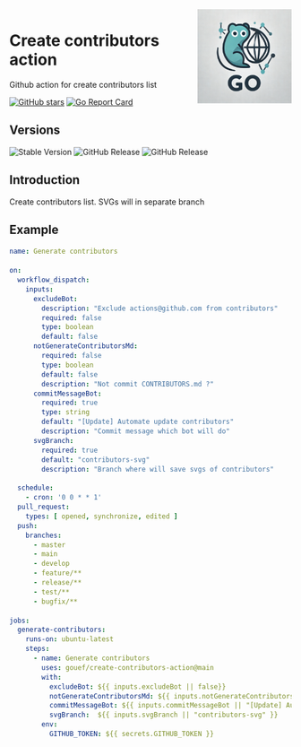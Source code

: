 <img align=right width="168" src="docs/gouef_logo.png">

# Create contributors action
Github action for create contributors list

[![GitHub stars](https://img.shields.io/github/stars/gouef/create-contributors-action?style=social)](https://github.com/gouef/create-contributors-action/stargazers)
[![Go Report Card](https://goreportcard.com/badge/github.com/gouef/create-contributors-action)](https://goreportcard.com/report/github.com/gouef/create-contributors-action)

## Versions
![Stable Version](https://img.shields.io/github/v/release/gouef/create-contributors-action?label=Stable&labelColor=green)
![GitHub Release](https://img.shields.io/github/v/release/gouef/create-contributors-action?label=RC&include_prereleases&filter=*rc*&logoSize=diago)
![GitHub Release](https://img.shields.io/github/v/release/gouef/create-contributors-action?label=Beta&include_prereleases&filter=*beta*&logoSize=diago)

## Introduction

Create contributors list. SVGs will in separate branch 

## Example

```yaml
name: Generate contributors

on:
  workflow_dispatch:
    inputs:
      excludeBot:
        description: "Exclude actions@github.com from contributors"
        required: false
        type: boolean
        default: false
      notGenerateContributorsMd:
        required: false
        type: boolean
        default: false
        description: "Not commit CONTRIBUTORS.md ?"
      commitMessageBot:
        required: true
        type: string
        default: "[Update] Automate update contributors"
        description: "Commit message which bot will do"
      svgBranch:
        required: true
        default: "contributors-svg"
        description: "Branch where will save svgs of contributors"

  schedule:
    - cron: '0 0 * * 1'
  pull_request:
    types: [ opened, synchronize, edited ]
  push:
    branches:
      - master
      - main
      - develop
      - feature/**
      - release/**
      - test/**
      - bugfix/**

jobs:
  generate-contributors:
    runs-on: ubuntu-latest
    steps:
      - name: Generate contributors
        uses: gouef/create-contributors-action@main
        with:
          excludeBot: ${{ inputs.excludeBot || false}}
          notGenerateContributorsMd: ${{ inputs.notGenerateContributorsMd || false }}
          commitMessageBot: ${{ inputs.commitMessageBot || "[Update] Automate update contributors" }}
          svgBranch:  ${{ inputs.svgBranch || "contributors-svg" }}
        env:
          GITHUB_TOKEN: ${{ secrets.GITHUB_TOKEN }}
```
